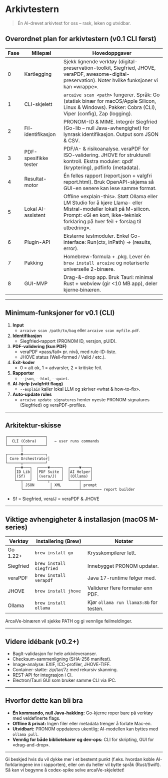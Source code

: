 # Arkivtestern

> Én AI-drevet arkivtest for oss – rask, leken og utvidbar.

## Overordnet plan for arkivtestern (v0.1 CLI først)

| Fase | Milepæl | Hovedoppgaver |
|------|---------|---------------|
| 0 | Kartlegging | Sjekk lignende verktøy (digital-preservation-toolkit, Siegfried, JHOVE, veraPDF, awesome-digital-preservation). Noter hvilke funksjoner vi kan «wrappe». |
| 1 | CLI-skjelett | `arcaive scan <path>` fungerer. Språk: Go (statisk binær for macOS/Apple Silicon, Linux & Windows). Pakker: Cobra (CLI), Viper (config), Zap (logging). |
| 2 | Fil-identifikasjon | PRONOM-ID & MIME. Integrér Siegfried (Go-lib – null Java-avhengighet) for lynrask identifikasjon. Output som JSON & CSV. |
| 3 | PDF-spesifikke tester | PDF/A- & risikoanalyse. veraPDF for ISO-validering. JHOVE for strukturell kontroll. Ekstra moduler: qpdf (kryptering), pdfinfo (metadata). |
| 4 | Resultat-motor | Én felles rapport (report.json + valgfri report.html). Bruk OpenAPI-skjema så GUI-en senere kan lese samme format. |
| 5 | Lokal AI-assistent | Offline «explain-this». Støtt Ollama eller LM Studio for å kjøre Llama- eller Mistral-modeller lokalt på M-silicon. Prompt: «Gi en kort, ikke-teknisk forklaring på hver feil + forslag til utbedring». |
| 6 | Plugin-API | Eksterne testmoduler. Enkel Go-interface: Run(ctx, inPath) → (results, error). |
| 7 | Pakking | Homebrew-formula + .pkg. Lever én `brew install arcaive` og notariserte universelle 2-binære. |
| 8 | GUI-MVP | Drag-&-drop app. Bruk Tauri: minimal Rust + webview (gir <10 MB app), deler kjerne‐binæren. |

---

## Minimum-funksjoner for v0.1 (CLI)

1. **Input**
   - `arcaive scan /path/to/bag` eller `arcaive scan myfile.pdf`.
2. **Identifikasjon**
   - Siegfried‐rapport (PRONOM ID, versjon, pUID).
3. **PDF-validering (kun PDF)**
   - veraPDF «pass/fail» pr. nivå, med rule-ID-liste.
   - JHOVE status (Well-formed / Valid / etc.).
4. **Exit-koder**
   - 0 = alt ok, 1 = advarsler, 2 = kritiske feil.
5. **Rapporter**
   - `--json`, `--html`, `--quiet`.
6. **AI-hjelp (valgfritt flagg)**
   - `--explain` kaller lokal LLM og skriver «what & how-to-fix».
7. **Auto-update rules**
   - `arcaive update signatures` henter nyeste PRONOM‐signatures (Siegfried) og veraPDF-profiles.

---

## Arkitektur-skisse

```
┌─────────────────┐
│  CLI (Cobra)    │   ← user runs commands
└──────┬──────────┘
       │
┌──────▼──────────┐
│ Core Orchestrator│
└──────┬──────────┘
    ┌──▼───┐  ┌────▼─────┐  ┌────▼────┐
    │ID Lib│  │PDF Suite │  │AI Helper│
    │(Sf)  │  │(vera/J)  │  │(Ollama) │
    └──┬───┘  └────┬─────┘  └────┬────┘
       │ JSON       │ XML        │ prompt
       └────────────┴────────────┴────────→ report builder
```

* Sf = Siegfried, vera/J = veraPDF & JHOVE

---

## Viktige avhengigheter & installasjon (macOS M-series)

| Verktøy    | Installering (Brew)        | Notater |
|------------|----------------------------|---------|
| Go 1.22+   | `brew install go`          | Krysskompilerer lett. |
| Siegfried  | `brew install siegfried`   | Innebygget PRONOM updater. |
| veraPDF    | `brew install verapdf`     | Java 17-runtime følger med. |
| JHOVE      | `brew install jhove`       | Validerer flere formater enn PDF. |
| Ollama     | `brew install ollama`      | Kjør `ollama run llama3:8b` for testen. |

ArcaiVe-binæren vil sjekke PATH og gi vennlige feilmeldinger.

---

## Videre idébank (v0.2+)

- BagIt-validasjon for hele arkivleveranser.
- Checksum-sammenligning (SHA-256 manifest).
- Image-analyse: EXIF, ICC-profiler, JHOVE-TIFF.
- Container-støtte: zip/tar/7z med rekursiv skanning.
- REST-API for integrasjon i CI.
- Electron/Tauri GUI som bruker samme CLI via IPC.

---

## Hvorfor dette kan bli bra

- **Én kommando, null Java-hakking:** Go-kjerne roper bare på verktøy med veldefinerte flags.
- **Offline & privat:** Ingen filer eller metadata trenger å forlate Mac-en.
- **Utvidbart:** PRONOM oppdateres ukentlig; AI-modellen kan byttes med `ollama pull`.
- **Vennlig for både bibliotekarer og dev-ops:** CLI for skripting, GUI for «drag-and-drop».

---

Gi beskjed hvis du vil dykke mer i et bestemt punkt (f.eks. hvordan koble AI-forklaringene inn i rapporten), eller om du heller vil bytte språk (Rust/Swift). Så kan vi begynne å codex-spike selve arcaiVe-skjelettet!

